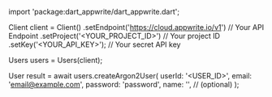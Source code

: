 import 'package:dart_appwrite/dart_appwrite.dart';

Client client = Client()
    .setEndpoint('https://cloud.appwrite.io/v1') // Your API Endpoint
    .setProject('<YOUR_PROJECT_ID>') // Your project ID
    .setKey('<YOUR_API_KEY>'); // Your secret API key

Users users = Users(client);

User result = await users.createArgon2User(
    userId: '<USER_ID>',
    email: 'email@example.com',
    password: 'password',
    name: '<NAME>', // (optional)
);
